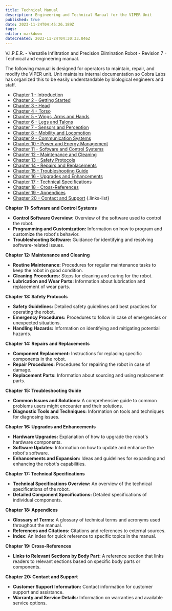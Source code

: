 ```yaml
---
title: Technical Manual
description: Engineering and Technical Manual for the VIPER Unit
published: true
date: 2023-11-24T04:45:26.189Z
tags: 
editor: markdown
dateCreated: 2023-11-24T04:30:33.046Z
---
```


V.I.P.E.R. - Versatile Infiltration and Precision Elimination Robot -  Revision 7 - Technical and engineering manual.

The following manual is designed for operators to maintain, repair, and modify the VIPER unit. Unit maintains internal documentation so Cobra Labs has organized this to be easily understandable by biological engineers and staff.
- [Chapter 1 - Introduction](/reference/character/aelorian/ryuuko/manual/1)
- [Chapter 2 - Getting Started](/reference/character/aelorian/ryuuko/manual/2)
- [Chapter 3 - Head](/reference/character/aelorian/ryuuko/manual/3)
- [Chapter 4 - Torso](/reference/character/aelorian/ryuuko/manual/4)
- [Chapter 5 - Wings, Arms and Hands](/reference/character/aelorian/ryuuko/manual/5)
- [Chapter 6 - Legs and Talons](/reference/character/aelorian/ryuuko/manual/6)
- [Chapter 7 - Sensors and Perception](/reference/character/aelorian/ryuuko/manual/7)
- [Chapter 8 - Mobility and Locomotion](/reference/character/aelorian/ryuuko/manual/8)
- [Chapter 9 - Communication Systems](/reference/character/aelorian/ryuuko/manual/9)
- [Chapter 10 - Power and Energy Management](/reference/character/aelorian/ryuuko/manual/10)
- [Chapter 11 - Software and Control Systems](/reference/character/aelorian/ryuuko/manual/11)
- [Chapter 12 - Maintenance and Cleaning](/reference/character/aelorian/ryuuko/manual/12)
- [Chapter 13 - Safety Protocols](/reference/character/aelorian/ryuuko/manual/13)
- [Chapter 14 - Repairs and Replacements](/reference/character/aelorian/ryuuko/manual/14)
- [Chapter 15 - Troubleshooting Guide](/reference/character/aelorian/ryuuko/manual/15)
- [Chapter 16 - Upgrades and Enhancements](/reference/character/aelorian/ryuuko/manual/16)
- [Chapter 17 - Technical Specifications](/reference/character/aelorian/ryuuko/manual/17)
- [Chapter 18 - Cross-References](/reference/character/aelorian/ryuuko/manual/18)
- [Chapter 19 - Appendices](/reference/character/aelorian/ryuuko/manual/19)
- [Chapter 20 - Contact and Support](/reference/character/aelorian/ryuuko/manual/20)
{.links-list}



**Chapter 11: Software and Control Systems**
- **Control Software Overview:** Overview of the software used to control the robot.
- **Programming and Customization:** Information on how to program and customize the robot's behavior.
- **Troubleshooting Software:** Guidance for identifying and resolving software-related issues.

**Chapter 12: Maintenance and Cleaning**
- **Routine Maintenance:** Procedures for regular maintenance tasks to keep the robot in good condition.
- **Cleaning Procedures:** Steps for cleaning and caring for the robot.
- **Lubrication and Wear Parts:** Information about lubrication and replacement of wear parts.

**Chapter 13: Safety Protocols**
- **Safety Guidelines:** Detailed safety guidelines and best practices for operating the robot.
- **Emergency Procedures:** Procedures to follow in case of emergencies or unexpected situations.
- **Handling Hazards:** Information on identifying and mitigating potential hazards.

**Chapter 14: Repairs and Replacements**
- **Component Replacement:** Instructions for replacing specific components in the robot.
- **Repair Procedures:** Procedures for repairing the robot in case of damage.
- **Replacement Parts:** Information about sourcing and using replacement parts.

**Chapter 15: Troubleshooting Guide**
- **Common Issues and Solutions:** A comprehensive guide to common problems users might encounter and their solutions.
- **Diagnostic Tools and Techniques:** Information on tools and techniques for diagnosing issues.

**Chapter 16: Upgrades and Enhancements**
- **Hardware Upgrades:** Explanation of how to upgrade the robot's hardware components.
- **Software Updates:** Information on how to update and enhance the robot's software.
- **Enhancements and Expansion:** Ideas and guidelines for expanding and enhancing the robot's capabilities.

**Chapter 17: Technical Specifications**
- **Technical Specifications Overview:** An overview of the technical specifications of the robot.
- **Detailed Component Specifications:** Detailed specifications of individual components.

**Chapter 18: Appendices**
- **Glossary of Terms:** A glossary of technical terms and acronyms used throughout the manual.
- **References and Citations:** Citations and references to external sources.
- **Index:** An index for quick reference to specific topics in the manual.

**Chapter 19: Cross-References**
- **Links to Relevant Sections by Body Part:** A reference section that links readers to relevant sections based on specific body parts or components.

**Chapter 20: Contact and Support**
- **Customer Support Information:** Contact information for customer support and assistance.
- **Warranty and Service Details:** Information on warranties and available service options.
